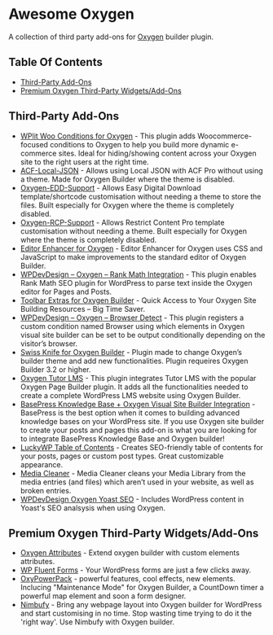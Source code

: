 # Awesome Oxygen
A collection of third party add-ons for [Oxygen](https://oxygenbuilder.com/) builder plugin.

## Table Of Contents
* [Third-Party Add-Ons](#third-party-add-ons)
* [Premium Oxygen Third-Party Widgets/Add-Ons](#premium-oxygen-third-party-widgetsadd-ons)

## Third-Party Add-Ons
* [WPlit Woo Conditions for Oxygen](https://wordpress.org/plugins/wplit-woo-conditions-for-oxygen/) - This plugin adds Woocommerce-focused conditions to Oxygen to help you build more dynamic e-commerce sites. Ideal for hiding/showing content across your Oxygen site to the right users at the right time.
* [ACF-Local-JSON](https://github.com/wplit/ACF-Local-JSON) - Allows using Local JSON with ACF Pro without using a theme. Made for Oxygen Builder where the theme is disabled.
* [Oxygen-EDD-Support](https://github.com/wplit/Oxygen-EDD-Support) - Allows Easy Digital Download template/shortcode customisation without needing a theme to store the files. Built especially for Oxygen where the theme is completely disabled.
* [Oxygen-RCP-Support](https://github.com/wplit/Oxygen-RCP-Support) - Allows Restrict Content Pro template customisation without needing a theme. Built especially for Oxygen where the theme is completely disabled.
* [Editor Enhancer for Oxygen](https://wordpress.org/plugins/editor-enhancer-for-oxygen/) - Editor Enhancer for Oxygen uses CSS and JavaScript to make improvements to the standard editor of Oxygen Builder.
* [WPDevDesign – Oxygen – Rank Math Integration](https://wordpress.org/plugins/wpdevdesign-rankmath-integration-for-oxygen/) - This plugin enables Rank Math SEO plugin for WordPress to parse text inside the Oxygen editor for Pages and Posts.
* [Toolbar Extras for Oxygen Builder](https://wordpress.org/plugins/toolbar-extras-oxygen/) - Quick Access to Your Oxygen Site Building Resources – Big Time Saver.
* [WPDevDesign – Oxygen – Browser Detect](https://wordpress.org/plugins/wpdevdesign-browser-detect-for-oxygen/) - This plugin registers a custom condition named Browser using which elements in Oxygen visual site builder can be set to be output conditionally depending on the visitor’s browser.
* [Swiss Knife for Oxygen Builder](https://wordpress.org/plugins/swiss-knife-for-oxygen-buider/) - Plugin made to change Oxygen’s builder theme and add new functionalities. Plugin requeires Oxygen Builder 3.2 or higher.
* [Oxygen Tutor LMS](https://wordpress.org/plugins/oxygen-tutor-lms/) - This plugin integrates Tutor LMS with the popular Oxygen Page Builder plugin. It adds all the functionalities needed to create a complete WordPress LMS website using Oxygen Builder.
* [BasePress Knowledge Base + Oxygen Visual Site Builder Integration](https://wordpress.org/plugins/basepress-oxygen-integration/) - BasePress is the best option when it comes to building advanced knowledge bases on your WordPress site.
If you use Oxygen site builder to create your posts and pages this add-on is what you are looking for to integrate BasePress Knowledge Base and Oxygen builder!
* [LuckyWP Table of Contents](https://wordpress.org/plugins/luckywp-table-of-contents/) - Creates SEO-friendly table of contents for your posts, pages or custom post types. Great customizable appearance.
* [Media Cleaner](https://wordpress.org/plugins/media-cleaner/) - Media Cleaner cleans your Media Library from the media entries (and files) which aren’t used in your website, as well as broken entries.
* [WPDevDesign Oxygen Yoast SEO](https://github.com/srikat/wpdevdesign-oxygen-yoast-seo) - Includes WordPress content in Yoast's SEO analsysis when using Oxygen.

## Premium Oxygen Third-Party Widgets/Add-Ons
* [Oxygen Attributes](https://www.erropix.com/products/oxygen-attributes/) - Extend oxygen builder with custom elements attributes.
* [WP Fluent Forms](https://wpmanageninja.com/wp-fluent-form/) - Your WordPress forms are just a few clicks away.
* [OxyPowerPack](https://oxypowerpack.com/) - powerful features, cool effects, new elements. Inclucing "Maintenance Mode" for Oxygen Builder, a CountDown timer a powerful map element and soon a form designer.
* [Nimbufy](https://nimbufy.com/) - Bring any webpage layout into Oxygen builder for WordPress and start customising in no time. Stop wasting time trying to do it the 'right way'. Use Nimbufy with Oxygen builder.
